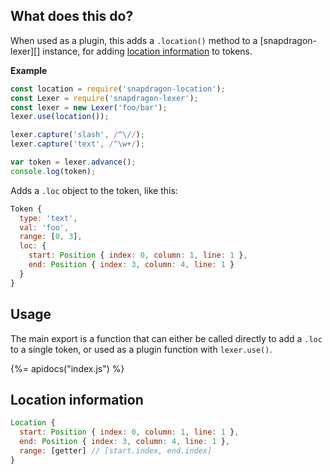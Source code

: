 ## What does this do?

When used as a plugin, this adds a `.location()` method to a [snapdragon-lexer][] instance, for adding [location information](#location-information) to tokens.

**Example**

```js
const location = require('snapdragon-location');
const Lexer = require('snapdragon-lexer');
const lexer = new Lexer('foo/bar');
lexer.use(location());

lexer.capture('slash', /^\//);
lexer.capture('text', /^\w+/);

var token = lexer.advance();
console.log(token);
```

Adds a `.loc` object to the token, like this:

```js
Token {
  type: 'text',
  val: 'foo',
  range: [0, 3],
  loc: {
    start: Position { index: 0, column: 1, line: 1 },
    end: Position { index: 3, column: 4, line: 1 }
  }
}
```


## Usage

The main export is a function that can either be called directly to add a `.loc` to a single token, or used as a plugin function with `lexer.use()`.

{%= apidocs("index.js") %}


## Location information

```js
Location {
  start: Position { index: 0, column: 1, line: 1 },
  end: Position { index: 3, column: 4, line: 1 },
  range: [getter] // [start.index, end.index]
} 
```
